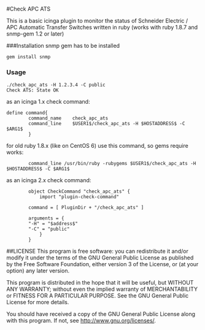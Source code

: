 #Check APC ATS

This is a basic icinga plugin to monitor the status of Schneider Electric / APC Automatic Transfer Switches
written in ruby (works with ruby 1.8.7 and snmp-gem 1.2 or later)

###Installation
snmp gem has to be installed
```
gem install snmp
```
### Usage

```
./check_apc_ats -H 1.2.3.4 -C public
Check ATS: State OK
```
as an icinga 1.x check command:
```
define command{
        command_name    check_apc_ats
        command_line    $USER1$/check_apc_ats -H $HOSTADDRESS$ -C $ARG1$
        }
```
for old ruby 1.8.x (like on CentOS 6) use this command, so gems require works:
```
        command_line /usr/bin/ruby -rubygems $USER1$/check_apc_ats -H $HOSTADDRESS$ -C $ARG1$
```
as an icinga 2.x check command:
```
		object CheckCommand "check_apc_ats" {
			import "plugin-check-command"

		command = [ PluginDir + "/check_apc_ats" ]

		arguments = {
		"-H" = "$address$"
		"-C" = "public"
			}
		}
```

##LICENSE
This program is free software: you can redistribute it and/or modify
it under the terms of the GNU General Public License as published by
the Free Software Foundation, either version 3 of the License, or
(at your option) any later version.

This program is distributed in the hope that it will be useful,
but WITHOUT ANY WARRANTY; without even the implied warranty of
MERCHANTABILITY or FITNESS FOR A PARTICULAR PURPOSE.  See the
GNU General Public License for more details.

You should have received a copy of the GNU General Public License
along with this program.  If not, see <http://www.gnu.org/licenses/>.
